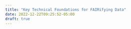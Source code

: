 ```yaml
---
title: "Key Technical Foundations for FAIRifying Data"
date: 2022-12-22T09:25:52-05:00
draft: true
---
```


